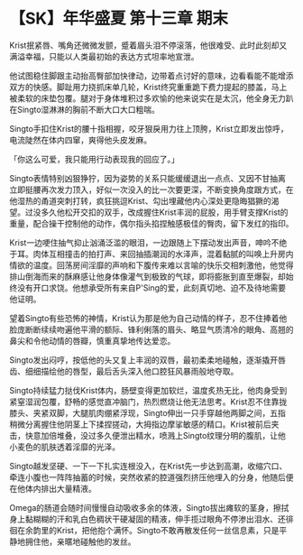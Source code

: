 # 【SK】年华盛夏 第十三章 期末

<p>Krist抿紧唇、嘴角还微微发颤，蹙着眉头泪不停滚落，他很难受、此时此刻却又满溢幸福，只能以人类最初始的表达方式坦率地宣泄。</p>

<p>他试图稳住脚跟主动抬高臀部加快律动，边带着点讨好的意味，边看看能不能增添双方的快感。脚趾用力挠抓床单几轮，Krist终究重重跪下费力提起的膝盖，马上被柔软的床垫包覆。腿对于身体堆积过多欢愉的他来说实在是太沉，他全身无力趴在Singto湿淋淋的胸前不断大口大口粗喘。</p>

<p>Singto手扣住Krist的腰十指相握，咬牙狠戾用力往上顶胯，Krist立即发出惊呼，电流陡然在体内四窜，爽得他头皮发麻。</p>

<p>「你这么可爱，我只能用行动表现我的回应了。」</p>

<p>Singto表情特别凶狠狰狞，因为姿势的关系只能缓缓退出一点点、又因不甘抽离立即挺腰再次发力顶入，好似一次没入的比一次要更深，不断变换角度跟方式，在他湿热的甬道突刺打转，疯狂挑逗Krist、勾出埋藏他内心深处更隐晦猖獗的渴望。过没多久他松开交扣的双手，改成握住Krist丰润的屁股，用手臂支撑Krist的重量，配合操干控制他的动作，偶尔指头掐捏触感极佳的臀肉，留下发红的指印。</p>

<p>Krist一边哽住抽气抑止汹涌泛滥的眼泪，一边跟随上下摆动发出声音，呻吟不绝于耳。肉体互相撞击的拍打声、来回抽插潮润的水泽声，混着黏腻的叫唤上升房内情欲的温度。回荡房间淫靡的声响和下腹传来难以言喻的快乐交相刺激他，他觉得排山倒海而来的酥麻感让他身体像灌气到极致的气球，即将膨胀到直至爆裂，却始终没有开口求饶。他想承受所有来自P'Sing的爱，此刻真切地、迫不及待地需要他证明。</p>

<p>望着Singto有些恐怖的神情，Krist认为那是他为自己动情的样子，忍不住捧着他脸庞断断续续吻遍他平滑的额际、锋利俐落的眉头、略显气质清冷的眼角、高翘的鼻尖和令他动情的唇瓣，慎重真挚地传达爱恋。</p>

<p>Singto发出闷哼，按低他的头又复上丰润的双唇，最初柔柔地碰触，逐渐撬开唇齿、细细描绘他的唇型，最后舌头深入他口腔狂风暴雨般地夺取。</p>

<p>Singto持续猛力挞伐Krist体内，肠壁变得更加软烂，温度炙热无比，他肉身受到紧窒湿润包覆，舒畅的感觉直冲脑门，热烈燃烧让他无法思考。Krist忍不住靠拢膝头、夹紧双脚，大腿肌肉绷紧浮现，Singto伸出一只手穿越他两脚之间，五指稍微分离握住他阴茎上下揉捏搓动，大拇指边摩挲敏感的精口。Krist被前后夹击，快意加倍堆叠，没过多久便泄出精水，喷溅上Singto纹理分明的腹肌，让他小麦色的肌肤透着淫靡的光泽。</p>

<p>Singto越发坚硬、一下一下扎实连根没入，在Krist先一步达到高潮，收缩穴口、牵连小腹也一阵阵抽蓄的时候，突然收紧的腔道强烈挤压他埋入的分身，他随后便在他体内排出大量精液。</p>

<p>Omega的肠道会随时间慢慢自动吸收多余的体液，Singto拔出瘫软的茎身，擦拭身上黏糊糊的汗和乳白色稠状干硬凝固的精液，伸手揽过眼角不停渗出泪水、还徘徊在余韵里的Krist，把他抱个满怀。Singto不敢再散发任何一丝信息素，只是平静地拥住他，亲暱地碰触他的发丝。</p>
